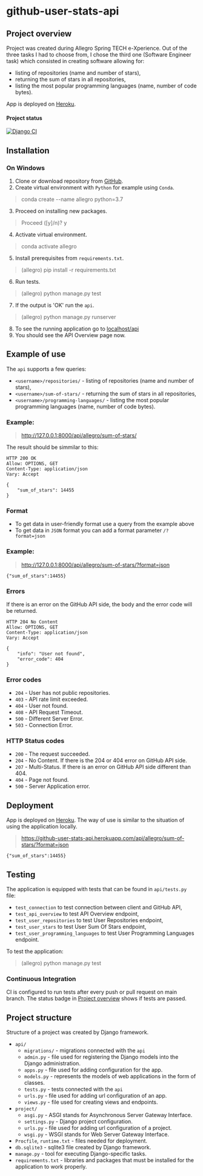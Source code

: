 # github-user-stats-api
## Project overview
Project was created during Allegro Spring TECH e-Xperience. Out of the three tasks I had to choose from, I chose the third one (Software Engineer task) which consisted in creating software allowing for:
* listing of repositories (name and number of stars),
* returning the sum of stars in all repositories,
* listing the most popular programming languages (name, number of code bytes). 

App is deployed on [Heroku](https://github-user-stats-api.herokuapp.com/api/).

#### Project status
[![Django CI](https://github.com/Endrju00/github-user-stats-api/actions/workflows/django.yml/badge.svg)](https://github.com/Endrju00/github-user-stats-api/actions/workflows/django.yml)

## Installation

### On Windows
1. Clone or download repository from [GitHub](https://github.com/Endrju00/github-user-stats-api).
2. Create virtual environment with <code>Python</code> for example using <code>Conda</code>.
> conda create --name allegro python=3.7
3. Proceed on installing new packages.
> Proceed ([y]/n)? y
4. Activate virtual environment.
> conda activate allegro
5. Install prerequisites from <code>requirements.txt</code>.
> (allegro) pip install -r requirements.txt
6. Run tests.
> (allegro) python manage.py test
7. If the output is 'OK' run the <code>api</code>.
> (allegro) python manage.py runserver
8. To see the running application go to [localhost/api](http://127.0.0.1:8000/api)
9. You should see the API Overview page now.

## Example of use
The <code>api</code> supports a few queries:
- <code>\<username\>/repositories/</code> - listing of repositories (name and number of stars),
- <code>\<username\>/sum-of-stars/</code> - returning the sum of stars in all repositories,
- <code>\<username\>/programming-languages/</code> - listing the most popular programming languages (name, number of code bytes).
 
 
### Example:
> http://127.0.0.1:8000/api/allegro/sum-of-stars/

The result should be simmilar to this:
```
HTTP 200 OK
Allow: OPTIONS, GET
Content-Type: application/json
Vary: Accept

{
    "sum_of_stars": 14455
}
```
 
### Format
- To get data in user-friendly format use a query from the example above
 - To get data in <code>JSON</code> format you can add a format parameter <code>/?format=json</code>

### Example:
> http://127.0.0.1:8000/api/allegro/sum-of-stars/?format=json
```
{"sum_of_stars":14455}
```

### Errors
If there is an error on the GitHub API side, the body and the error code will be returned.

```
HTTP 204 No Content
Allow: OPTIONS, GET
Content-Type: application/json
Vary: Accept

{
    "info": "User not found",
    "error_code": 404
} 
```
### Error codes
* <code>204</code> - User has not public repositories.
* <code>403</code> - API rate limit exceeded.
* <code>404</code> - User not found.
* <code>408</code> - API Request Timeout.
* <code>500</code> - Different Server Error.
* <code>503</code> - Connection Error.

### HTTP Status codes
 * <code>200</code> - The request succeeded.
 * <code>204</code> - No Content. If there is the 204 or 404 error on GitHub API side.
 * <code>207</code> - Multi-Status. If there is an error on GitHub API side different than 404.
 * <code>404</code> - Page not found.
 * <code>500</code> - Server Application error.
 
## Deployment
App is deployed on [Heroku](https://github-user-stats-api.herokuapp.com/api/). The way of use is similar to the situation of using the application locally.
> https://github-user-stats-api.herokuapp.com/api/allegro/sum-of-stars/?format=json
```
{"sum_of_stars":14455}
```

## Testing
The application is equipped with tests that can be found in <code>api/tests.py</code> file:
 - <code>test_connection</code> to test connection between client and GitHub API,
 - <code>test_api_overview</code> to test API Overview endpoint,
 - <code>test_user_repositories</code> to test User Repositories endpoint,
 - <code>test_user_stars</code> to test User Sum Of Stars endpoint,
 - <code>test_user_programming_languages</code> to test User Programming Languages endpoint.
 
 To test the application:
 > (allegro) python manage.py test
 
### Continuous Integration
CI is configured to run tests after every push or pull request on main branch. The status badge in [Project overview](#project-overview) shows if tests are passed.

## Project structure
Structure of a project was created by Django framework.
 * <code>api/</code>
   * <code>migrations/</code> - migrations connected with the <code>api</code>
   * <code>admin.py</code> - file used for registering the Django models into the Django administration.
   * <code>apps.py</code> - file used for adding configuration for the app.
   * <code>models.py</code> - represents the models of web applications in the form of classes. 
   * <code>tests.py</code> - tests connected with the <code>api</code>
   * <code>urls.py</code> - file used for adding url configuration of an app.
   * <code>views.py</code> - file used for creating views and endpoints.
 * <code>project/</code>
   * <code>asgi.py</code> - ASGI stands for Asynchronous Server Gateway Interface.
   * <code>settings.py</code> - Django project configuration.
   * <code>urls.py</code> - file used for adding url configuration of a project.
   * <code>wsgi.py</code> - WSGI stands for Web Server Gateway Interface.
 * <code>Procfile</code>, <code>runtime.txt</code> - files needed for deployment.
 * <code>db.sqlite3</code> - sqlite3 file created by Django framework.
 * <code>manage.py</code> - tool for executing Django-specific tasks.
 * <code>requirements.txt</code> - libraries and packages that must be installed for the application to work properly.
 

 
